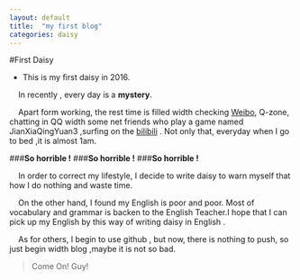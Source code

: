 ```yaml
---
layout: default
title:  "my first blog"
categories: daisy
---
```

#First Daisy

* This is my first daisy in 2016. 

&nbsp;&nbsp;&nbsp;&nbsp;In recently , every day is a **mystery**.  

&nbsp;&nbsp;&nbsp;&nbsp;Apart form working, the rest time is filled width checking  [Weibo](http://weibo.com/u/3130185225), Q-zone, chatting in QQ width some net friends who play a game named JianXiaQingYuan3 ,surfing on the [bilibili](http://www.bilibili.com) . Not only that, everyday when I go to bed ,it is almost 1am.  

###**So horrible !**
###**So horrible !**
###**So horrible !**

&nbsp;&nbsp;&nbsp;&nbsp;In order to correct my lifestyle, I decide to write daisy to warn myself that how I do nothing and waste time.  

&nbsp;&nbsp;&nbsp;&nbsp;On the other hand, I found my English is poor and poor. Most of vocabulary and grammar is backen to the English Teacher.I hope that I can pick up my English by this way of writing daisy in English .  

&nbsp;&nbsp;&nbsp;&nbsp;As for others, I begin to use github , but now, there is nothing to push, so just begin width blog ,maybe it is not so bad. 


>Come On! Guy!

